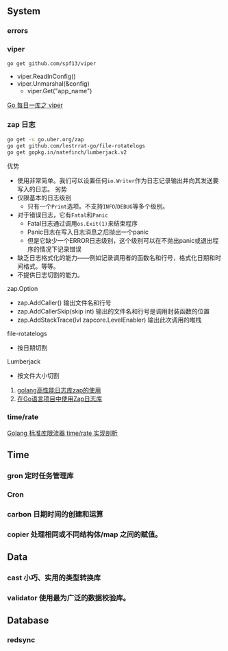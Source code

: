 ## System

### errors

### viper

```bash
go get github.com/spf13/viper
```

- viper.ReadInConfig()
- viper.Unmarshal(&config)
	- viper.Get("app_name")

[Go 每日一库之 viper](https://darjun.github.io/2020/01/18/godailylib/viper/)

### zap 日志

```bash
go get -u go.uber.org/zap
go get github.com/lestrrat-go/file-rotatelogs
go get gopkg.in/natefinch/lumberjack.v2
```

优势 
- 使用非常简单。我们可以设置任何`io.Writer`作为日志记录输出并向其发送要写入的日志。
劣势
- 仅限基本的日志级别
    - 只有一个`Print`选项。不支持`INFO`/`DEBUG`等多个级别。
- 对于错误日志，它有`Fatal`和`Panic`
    - Fatal日志通过调用`os.Exit(1)`来结束程序
    - Panic日志在写入日志消息之后抛出一个panic
    - 但是它缺少一个ERROR日志级别，这个级别可以在不抛出panic或退出程序的情况下记录错误
- 缺乏日志格式化的能力——例如记录调用者的函数名和行号，格式化日期和时间格式。等等。
- 不提供日志切割的能力。

 zap.Option
- zap.AddCaller() 输出文件名和行号
- zap.AddCallerSkip(skip int) 输出的文件名和行号是调用封装函数的位置
- zap.AddStackTrace(lvl zapcore.LevelEnabler) 输出此次调用的堆栈

 file-rotatelogs
- 按日期切割

 Lumberjack
- 按文件大小切割

1. [golang高性能日志库zap的使用](https://jian1098.github.io/2020/12/16/42.golang%E9%AB%98%E6%80%A7%E8%83%BD%E6%97%A5%E5%BF%97%E5%BA%93zap%E7%9A%84%E4%BD%BF%E7%94%A8/)
2. [在Go语言项目中使用Zap日志库](https://www.liwenzhou.com/posts/Go/zap/#autoid-1-2-1)

### time/rate
[Golang 标准库限流器 time/rate 实现剖析](https://www.cyhone.com/articles/analisys-of-golang-rate/)


## Time
### gron 定时任务管理库
### Cron
### carbon 日期时间的创建和运算
### copier 处理相同或不同结构体/map 之间的赋值。 


## Data
### cast  小巧、实用的类型转换库
### validator 使用最为广泛的数据校验库。


## Database

### redsync




